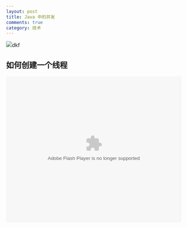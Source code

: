 ```yaml
---
layout: post
title: Java 中的并发
comments: true
category: 技术
---
```

<img src="http://a.hiphotos.baidu.com/image/pic/item/cb8065380cd791235f313da7ab345982b3b78014.jpg">dkf</img>

## 如何创建一个线程

<embed src="http://player.youku.com/player.php/Type/Folder/Fid/26285525/Ob/1/sid/XMTM5NDk4NjIxNg==/v.swf" quality="high" width="480" height="400" align="middle" allowScriptAccess="always" allowFullScreen="true" mode="transparent" type="application/x-shockwave-flash"></embed>
